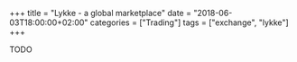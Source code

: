+++
title = "Lykke - a global marketplace"
date = "2018-06-03T18:00:00+02:00"
categories = ["Trading"]
tags = ["exchange", "lykke"]
+++

TODO